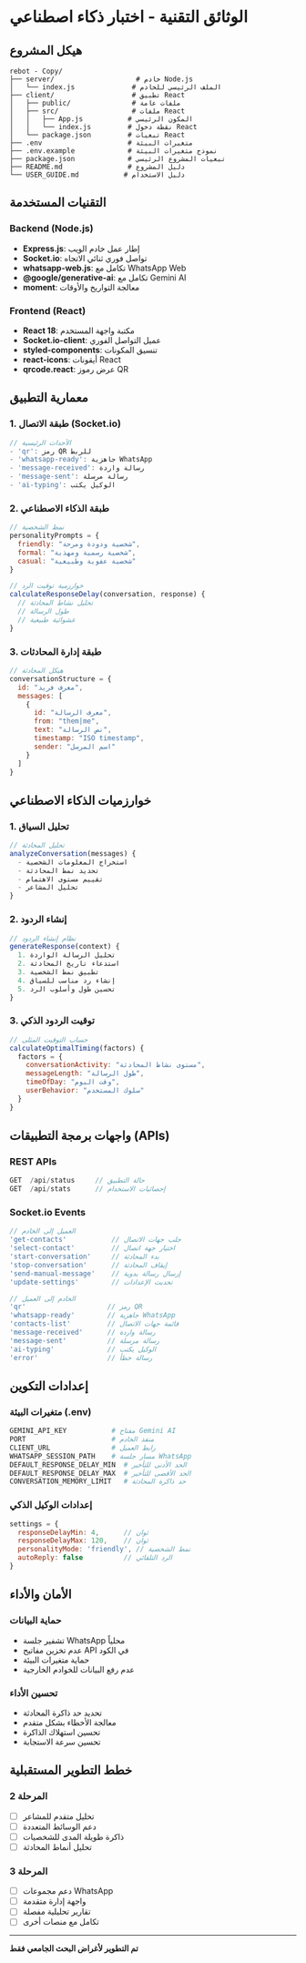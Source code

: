 # الوثائق التقنية - اختبار ذكاء اصطناعي

## هيكل المشروع

```
rebot - Copy/
├── server/                    # خادم Node.js
│   └── index.js              # الملف الرئيسي للخادم
├── client/                   # تطبيق React
│   ├── public/               # ملفات عامة
│   ├── src/                  # ملفات React
│   │   ├── App.js           # المكون الرئيسي
│   │   └── index.js         # نقطة دخول React
│   └── package.json         # تبعيات React
├── .env                     # متغيرات البيئة
├── .env.example             # نموذج متغيرات البيئة
├── package.json             # تبعيات المشروع الرئيسي
├── README.md                # دليل المشروع
└── USER_GUIDE.md           # دليل الاستخدام
```

## التقنيات المستخدمة

### Backend (Node.js)
- **Express.js**: إطار عمل خادم الويب
- **Socket.io**: تواصل فوري ثنائي الاتجاه
- **whatsapp-web.js**: تكامل مع WhatsApp Web
- **@google/generative-ai**: تكامل مع Gemini AI
- **moment**: معالجة التواريخ والأوقات

### Frontend (React)
- **React 18**: مكتبة واجهة المستخدم
- **Socket.io-client**: عميل التواصل الفوري
- **styled-components**: تنسيق المكونات
- **react-icons**: أيقونات React
- **qrcode.react**: عرض رموز QR

## معمارية التطبيق

### 1. طبقة الاتصال (Socket.io)
```javascript
// الأحداث الرئيسية
- 'qr': رمز QR للربط
- 'whatsapp-ready': جاهزية WhatsApp
- 'message-received': رسالة واردة
- 'message-sent': رسالة مرسلة
- 'ai-typing': الوكيل يكتب
```

### 2. طبقة الذكاء الاصطناعي
```javascript
// نمط الشخصية
personalityPrompts = {
  friendly: "شخصية ودودة ومرحة",
  formal: "شخصية رسمية ومهذبة", 
  casual: "شخصية عفوية وطبيعية"
}

// خوارزمية توقيت الرد
calculateResponseDelay(conversation, response) {
  // تحليل نشاط المحادثة
  // طول الرسالة
  // عشوائية طبيعية
}
```

### 3. طبقة إدارة المحادثات
```javascript
// هيكل المحادثة
conversationStructure = {
  id: "معرف فريد",
  messages: [
    {
      id: "معرف الرسالة",
      from: "them|me", 
      text: "نص الرسالة",
      timestamp: "ISO timestamp",
      sender: "اسم المرسل"
    }
  ]
}
```

## خوارزميات الذكاء الاصطناعي

### 1. تحليل السياق
```javascript
// تحليل المحادثة
analyzeConversation(messages) {
  - استخراج المعلومات الشخصية
  - تحديد نمط المحادثة
  - تقييم مستوى الاهتمام
  - تحليل المشاعر
}
```

### 2. إنشاء الردود
```javascript
// نظام إنشاء الردود
generateResponse(context) {
  1. تحليل الرسالة الواردة
  2. استدعاء تاريخ المحادثة
  3. تطبيق نمط الشخصية
  4. إنشاء رد مناسب للسياق
  5. تحسين طول وأسلوب الرد
}
```

### 3. توقيت الردود الذكي
```javascript
// حساب التوقيت المثلى
calculateOptimalTiming(factors) {
  factors = {
    conversationActivity: "مستوى نشاط المحادثة",
    messageLength: "طول الرسالة", 
    timeOfDay: "وقت اليوم",
    userBehavior: "سلوك المستخدم"
  }
}
```

## واجهات برمجة التطبيقات (APIs)

### REST APIs
```javascript
GET  /api/status     // حالة التطبيق
GET  /api/stats      // إحصائيات الاستخدام
```

### Socket.io Events
```javascript
// العميل إلى الخادم
'get-contacts'           // جلب جهات الاتصال
'select-contact'         // اختيار جهة اتصال
'start-conversation'     // بدء المحادثة
'stop-conversation'      // إيقاف المحادثة
'send-manual-message'    // إرسال رسالة يدوية
'update-settings'        // تحديث الإعدادات

// الخادم إلى العميل  
'qr'                    // رمز QR
'whatsapp-ready'        // جاهزية WhatsApp
'contacts-list'         // قائمة جهات الاتصال
'message-received'      // رسالة واردة
'message-sent'          // رسالة مرسلة
'ai-typing'             // الوكيل يكتب
'error'                 // رسالة خطأ
```

## إعدادات التكوين

### متغيرات البيئة (.env)
```bash
GEMINI_API_KEY           # مفتاح Gemini AI
PORT                     # منفذ الخادم
CLIENT_URL               # رابط العميل
WHATSAPP_SESSION_PATH    # مسار جلسة WhatsApp
DEFAULT_RESPONSE_DELAY_MIN  # الحد الأدنى للتأخير
DEFAULT_RESPONSE_DELAY_MAX  # الحد الأقصى للتأخير  
CONVERSATION_MEMORY_LIMIT   # حد ذاكرة المحادثة
```

### إعدادات الوكيل الذكي
```javascript
settings = {
  responseDelayMin: 4,      // ثوان
  responseDelayMax: 120,    // ثوان
  personalityMode: 'friendly', // نمط الشخصية
  autoReply: false          // الرد التلقائي
}
```

## الأمان والأداء

### حماية البيانات
- تشفير جلسة WhatsApp محلياً
- عدم تخزين مفاتيح API في الكود
- حماية متغيرات البيئة
- عدم رفع البيانات للخوادم الخارجية

### تحسين الأداء
- تحديد حد ذاكرة المحادثة
- معالجة الأخطاء بشكل متقدم
- تحسين استهلاك الذاكرة
- تحسين سرعة الاستجابة

## خطط التطوير المستقبلية

### المرحلة 2
- [ ] تحليل متقدم للمشاعر
- [ ] دعم الوسائط المتعددة
- [ ] ذاكرة طويلة المدى للشخصيات
- [ ] تحليل أنماط المحادثة

### المرحلة 3  
- [ ] دعم مجموعات WhatsApp
- [ ] واجهة إدارة متقدمة
- [ ] تقارير تحليلية مفصلة
- [ ] تكامل مع منصات أخرى

---

**تم التطوير لأغراض البحث الجامعي فقط**
